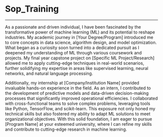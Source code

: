 # Sop_Training
---

As a passionate and driven individual, I have been fascinated by the transformative power of machine learning (ML) and its potential to reshape industries. My academic journey in [Your Degree/Program] introduced me to core concepts in data science, algorithm design, and model optimization. What began as a curiosity soon turned into a dedicated pursuit as I deepened my understanding of ML through various coursework and projects. My final year capstone project on [Specific ML Project/Research] allowed me to apply cutting-edge techniques in real-world scenarios, further solidifying my expertise in areas like supervised learning, neural networks, and natural language processing.

Additionally, my internship at [Company/Institution Name] provided invaluable hands-on experience in the field. As an intern, I contributed to the development of predictive models and data-driven decision-making processes that significantly improved operational efficiencies. I collaborated with cross-functional teams to solve complex problems, leveraging tools like Python, TensorFlow, and scikit-learn. This exposure not only honed my technical skills but also fostered my ability to adapt ML solutions to meet organizational objectives. With this solid foundation, I am eager to pursue [Program Name] at your esteemed university, where I can refine my skills and contribute to cutting-edge research in machine learning.

